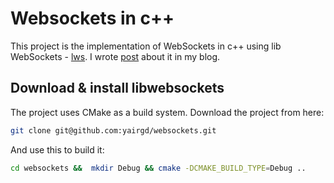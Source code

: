 # Websockets in c++

This project is the implementation of WebSockets in c++ using lib WebSockets - [lws](https://github.com/warmcat/libwebsockets.git). I wrote [post](https://yairgadelov.me/websockets-with-c-/) about it in my blog.


## Download & install libwebsockets 
The project uses CMake as a build system. Download the project from here:

```bash
git clone git@github.com:yairgd/websockets.git
```

And use this to build it:
```bash
cd websockets &&  mkdir Debug && cmake -DCMAKE_BUILD_TYPE=Debug ..
```

